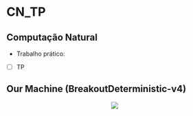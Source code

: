 # CN_TP

## Computação Natural ##
- Trabalho prático:
- [ ] TP

## Our Machine (BreakoutDeterministic-v4)
<p align="center"> 
<img src="/Breakout/gifs/best_score_deterministic.gif">
</p>
